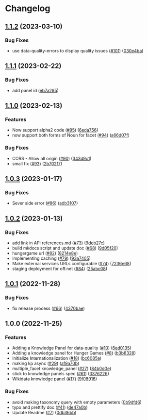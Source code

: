 # Changelog

## [1.1.2](https://github.com/openfoodfacts/facets-knowledge-panels/compare/v1.1.1...v1.1.2) (2023-03-10)


### Bug Fixes

* use data-quality-errors to display quality issues ([#101](https://github.com/openfoodfacts/facets-knowledge-panels/issues/101)) ([030e4ba](https://github.com/openfoodfacts/facets-knowledge-panels/commit/030e4ba289e17968fee6347ccf086518cbac86c3))

## [1.1.1](https://github.com/openfoodfacts/facets-knowledge-panels/compare/v1.1.0...v1.1.1) (2023-02-22)


### Bug Fixes

* add panel id ([eb7a295](https://github.com/openfoodfacts/facets-knowledge-panels/commit/eb7a2950ba05d69e324abba4207375d8938bad66))

## [1.1.0](https://github.com/openfoodfacts/facets-knowledge-panels/compare/v1.0.3...v1.1.0) (2023-02-13)


### Features

* Now support alpha2 code ([#95](https://github.com/openfoodfacts/facets-knowledge-panels/issues/95)) ([6eda756](https://github.com/openfoodfacts/facets-knowledge-panels/commit/6eda756eca7703f9cf0e1a7fad9cf868366df12d))
* now support both forms of Noun for facet ([#94](https://github.com/openfoodfacts/facets-knowledge-panels/issues/94)) ([a66d07f](https://github.com/openfoodfacts/facets-knowledge-panels/commit/a66d07f6c6070dc5f0a113070040a971650289c0))


### Bug Fixes

* CORS - Allow all origin ([#90](https://github.com/openfoodfacts/facets-knowledge-panels/issues/90)) ([343d9c1](https://github.com/openfoodfacts/facets-knowledge-panels/commit/343d9c1f547b4dc4acc724fbfa84ad3ffe666eb4))
* small fix ([#93](https://github.com/openfoodfacts/facets-knowledge-panels/issues/93)) ([2b702f7](https://github.com/openfoodfacts/facets-knowledge-panels/commit/2b702f7a236abf1ca5b3a5de28c17d3b982021f7))

## [1.0.3](https://github.com/openfoodfacts/facets-knowledge-panels/compare/v1.0.2...v1.0.3) (2023-01-17)


### Bug Fixes

* Sever side error ([#86](https://github.com/openfoodfacts/facets-knowledge-panels/issues/86)) ([adb3107](https://github.com/openfoodfacts/facets-knowledge-panels/commit/adb3107cdae79b168b33e197db3f13372b0e5543))

## [1.0.2](https://github.com/openfoodfacts/facets-knowledge-panels/compare/v1.0.1...v1.0.2) (2023-01-13)


### Bug Fixes

* add link in API references.md ([#73](https://github.com/openfoodfacts/facets-knowledge-panels/issues/73)) ([9deb27c](https://github.com/openfoodfacts/facets-knowledge-panels/commit/9deb27cd252d9f89c293b2e9061bd513bf9f360a))
* build mkdocs script and update doc ([#68](https://github.com/openfoodfacts/facets-knowledge-panels/issues/68)) ([9d05f20](https://github.com/openfoodfacts/facets-knowledge-panels/commit/9d05f20e0cdf94d73a1fe42214d1a07da7216302))
* hungergame url ([#82](https://github.com/openfoodfacts/facets-knowledge-panels/issues/82)) ([8214e8e](https://github.com/openfoodfacts/facets-knowledge-panels/commit/8214e8ee562f54b2efaed833c53e9713665f7260))
* Implementing caching ([#79](https://github.com/openfoodfacts/facets-knowledge-panels/issues/79)) ([93a7405](https://github.com/openfoodfacts/facets-knowledge-panels/commit/93a740549a65b793fc3a8db8fc33b7b196df5a1f))
* Make external services URLs configurable ([#74](https://github.com/openfoodfacts/facets-knowledge-panels/issues/74)) ([7236e68](https://github.com/openfoodfacts/facets-knowledge-panels/commit/7236e6850dbce36329a5d9e61e91b8401f65ea7c))
* staging deployment for off.net ([#84](https://github.com/openfoodfacts/facets-knowledge-panels/issues/84)) ([25abc08](https://github.com/openfoodfacts/facets-knowledge-panels/commit/25abc08bc097fd12503bcf3d05e13a63d3e234da))

## [1.0.1](https://github.com/openfoodfacts/facets-knowledge-panels/compare/v1.0.0...v1.0.1) (2022-11-28)


### Bug Fixes

* fix release process ([#66](https://github.com/openfoodfacts/facets-knowledge-panels/issues/66)) ([4370bae](https://github.com/openfoodfacts/facets-knowledge-panels/commit/4370bae0fbdc05aee7e03ff8b9917abcde725b52))

## 1.0.0 (2022-11-25)


### Features

* Adding a Knowledge Panel for data-quality ([#10](https://github.com/openfoodfacts/facets-knowledge-panels/issues/10)) ([6ed0135](https://github.com/openfoodfacts/facets-knowledge-panels/commit/6ed013545e416bbc1b77a044efedea7e8726914f))
* Adding a knowledge panel for Hunger Games ([#8](https://github.com/openfoodfacts/facets-knowledge-panels/issues/8)) ([b3b8328](https://github.com/openfoodfacts/facets-knowledge-panels/commit/b3b8328c738a4d0b0dbbbcc1a9e9748178928cce))
* Initialize Internationalization ([#18](https://github.com/openfoodfacts/facets-knowledge-panels/issues/18)) ([bc6085a](https://github.com/openfoodfacts/facets-knowledge-panels/commit/bc6085aab97624502306cd4b3b55b9d351aa03c4))
* making kp async ([#29](https://github.com/openfoodfacts/facets-knowledge-panels/issues/29)) ([af9a70b](https://github.com/openfoodfacts/facets-knowledge-panels/commit/af9a70b1a2095fcfb4ebdb83b7255edf114a413b))
* multiple_facet knowledge_panel ([#27](https://github.com/openfoodfacts/facets-knowledge-panels/issues/27)) ([84b0d0e](https://github.com/openfoodfacts/facets-knowledge-panels/commit/84b0d0ec875253bc6ac4ac8df6077b8ed6e77149))
* stick to knowledge panels spec ([#61](https://github.com/openfoodfacts/facets-knowledge-panels/issues/61)) ([3376226](https://github.com/openfoodfacts/facets-knowledge-panels/commit/3376226f27069e71ce0bb71b69906530e3409df9))
* Wikidata knowledge panel ([#17](https://github.com/openfoodfacts/facets-knowledge-panels/issues/17)) ([9f08916](https://github.com/openfoodfacts/facets-knowledge-panels/commit/9f08916406a4e997b5a66e8affd4ea09a8650a1a))


### Bug Fixes

* avoid making taxonomy query with empty parameters ([0b9dfd6](https://github.com/openfoodfacts/facets-knowledge-panels/commit/0b9dfd6d1621afa70ffed5a0f15daadb1a1d9748))
* typo and prettify doc ([#41](https://github.com/openfoodfacts/facets-knowledge-panels/issues/41)) ([de47a0b](https://github.com/openfoodfacts/facets-knowledge-panels/commit/de47a0b3c21d9503fda961a669b358f0491f1165))
* Update Readme ([#7](https://github.com/openfoodfacts/facets-knowledge-panels/issues/7)) ([0db36bb](https://github.com/openfoodfacts/facets-knowledge-panels/commit/0db36bb1690d4a39cb5df49e37159c87f0204797))
